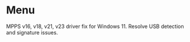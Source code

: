 # Menu
MPPS v16, v18, v21, v23 driver fix for Windows 11. Resolve USB detection and signature issues.
